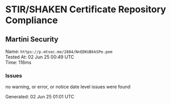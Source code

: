 # STIR/SHAKEN Certificate Repository Compliance

## Martini Security

Name: `https://p.mtsec.me/2884/NnEDKUBkkSPe.pem`\
Tested At: 02 Jun 25 00:49 UTC\
Time: 116ms

### Issues

no warning, or error, or notice date level issues were found

Generated: 02 Jun 25 01:01 UTC